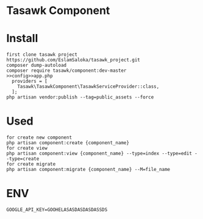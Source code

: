 # Tasawk Component

# Install
``````````````
first clone tasawk project
https://github.com/EslamSaloka/tasawk_project.git
composer dump-autoload
composer require tasawk/component:dev-master
>>config>>app.php
  providers = [
    Tasawk\TasawkComponent\TasawkServiceProvider::class,
  ];
php artisan vendor:publish --tag=public_assets --force
``````````````
# Used
```````````````
for create new component
php artisan component:create {component_name}
for create view
php artisan component:view {component_name} --type=index --type=edit --type=create
for create migrate
php artisan component:migrate {component_name} --M=file_name
````````````````
# ENV
```````````````
GOOGLE_API_KEY=GOOHELASASDASDASDASSDS
```````````````

